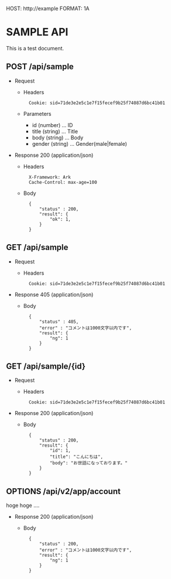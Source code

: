 HOST: http://example
FORMAT: 1A

# SAMPLE API

This is a test document.

## POST /api/sample

+ Request

    + Headers

            Cookie: sid=71de3e2e5c1e7f15fecef9b25f74087d6bc41b01

    + Parameters
        + id (number) ... ID
        + title (string) ... Title
        + body (string) ... Body
        + gender (string) ... Gender(male|female)

+ Response 200 (application/json)

    + Headers

            X-Framework: Ark
            Cache-Control: max-age=100

    + Body

            {
                "status" : 200,
                "result": {
                    "ok": 1,
                }
            }


## GET /api/sample

+ Request

    + Headers

            Cookie: sid=71de3e2e5c1e7f15fecef9b25f74087d6bc41b01

+ Response 405 (application/json)

    + Body

            {
                "status" : 405,
                "error" : "コメントは1000文字以内です",
                "result": {
                    "ng": 1
                }
            }

## GET /api/sample/{id}

+ Request

    + Headers

            Cookie: sid=71de3e2e5c1e7f15fecef9b25f74087d6bc41b01

+ Response 200 (application/json)

    + Body

            {
                "status" : 200,
                "result": {
                    "id": 1,
                    "title": "こんにちは",
                    "body": "お世話になっております。"
                }
            }


## OPTIONS /api/v2/app/account

hoge hoge ....

+ Response 200 (application/json)

    + Body

            {
                "status" : 200,
                "error" : "コメントは1000文字以内です",
                "result": {
                    "ng": 1
                }
            }

